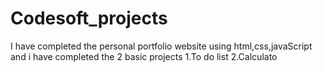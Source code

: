 # Codesoft_projects
I have completed the personal portfolio website using html,css,javaScript and i have completed the 2 basic projects
1.To do list
2.Calculato
